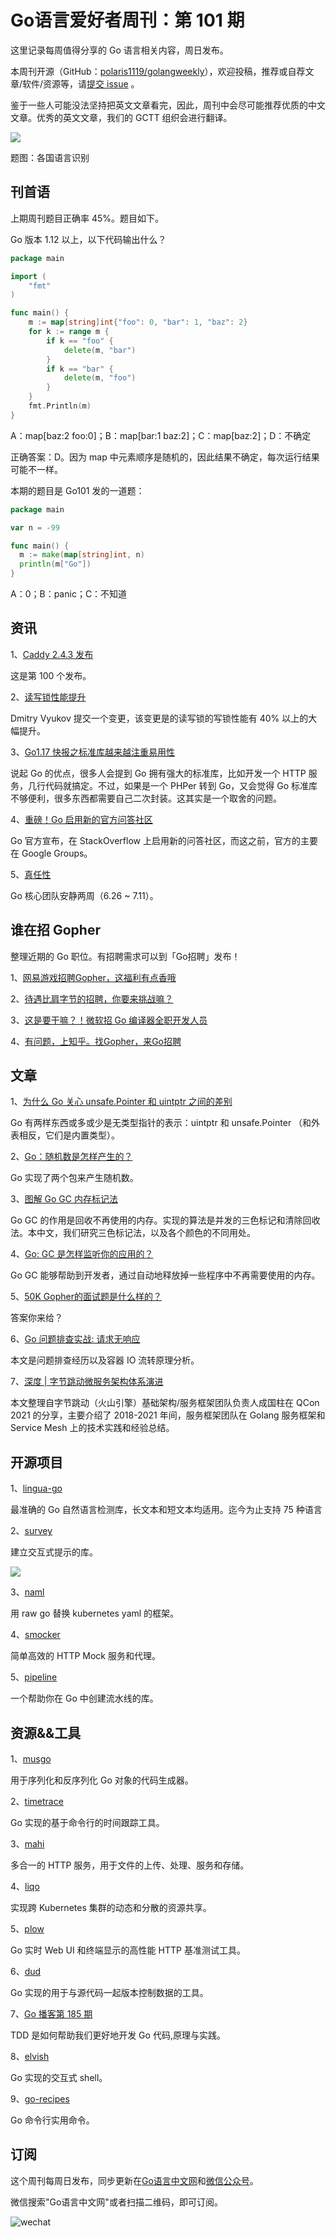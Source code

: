 # Go语言爱好者周刊：第 101 期

这里记录每周值得分享的 Go 语言相关内容，周日发布。

本周刊开源（GitHub：[polaris1119/golangweekly](https://github.com/polaris1119/golangweekly)），欢迎投稿，推荐或自荐文章/软件/资源等，请[提交 issue](https://github.com/polaris1119/golangweekly/issues) 。

鉴于一些人可能没法坚持把英文文章看完，因此，周刊中会尽可能推荐优质的中文文章。优秀的英文文章，我们的 GCTT 组织会进行翻译。

![](imgs/issue101/cover.jpg)

题图：各国语言识别

## 刊首语

上期周刊题目正确率 45%。题目如下。

Go 版本 1.12 以上，以下代码输出什么？

```go
package main

import (
	"fmt"
)

func main() {
	m := map[string]int{"foo": 0, "bar": 1, "baz": 2}
	for k := range m {
		if k == "foo" {
			delete(m, "bar")
		}
		if k == "bar" {
			delete(m, "foo")
		}
	}
	fmt.Println(m)
}
```

A：map[baz:2 foo:0]；B：map[bar:1 baz:2]；C：map[baz:2]；D：不确定

正确答案：D。因为 map 中元素顺序是随机的，因此结果不确定，每次运行结果可能不一样。

本期的题目是 Go101 发的一道题：

```go
package main

var n = -99

func main() {
  m := make(map[string]int, n)
  println(m["Go"])
}
```

A：0；B：panic；C：不知道

## 资讯

1、[Caddy 2.4.3 发布](https://github.com/caddyserver/caddy/releases/tag/v2.4.3)

这是第 100 个发布。

2、[读写锁性能提升](https://go-review.googlesource.com/c/go/+/329769)

Dmitry Vyukov 提交一个变更，该变更是的读写锁的写锁性能有 40% 以上的大幅提升。

3、[Go1.17 快报之标准库越来越注重易用性](https://mp.weixin.qq.com/s/6MWl8eT0KetLpLql_YLf4A)

说起 Go 的优点，很多人会提到 Go 拥有强大的标准库，比如开发一个 HTTP 服务，几行代码就搞定。不过，如果是一个 PHPer 转到 Go，又会觉得 Go 标准库不够便利，很多东西都需要自己二次封装。这其实是一个取舍的问题。

4、[重磅！Go 启用新的官方问答社区](https://mp.weixin.qq.com/s/nEWD2SBzTpCTe_kmpq2c1w)

Go 官方宣布，在 StackOverflow 上启用新的问答社区，而这之前，官方的主要在 Google Groups。

5、[真任性](https://github.com/golang/go/issues/46934)

Go 核心团队安静两周（6.26 ~ 7.11）。

## 谁在招 Gopher

整理近期的 Go 职位。有招聘需求可以到「Go招聘」发布！ 

1、[网易游戏招聘Gopher，这福利有点香哦](https://mp.weixin.qq.com/s/8ZVpsngJC2_GxfhD4mj3AQ)

2、[待遇比肩字节的招聘，你要来挑战嘛？](https://mp.weixin.qq.com/s/xv0dme8y2N9-R_ulmrfbpw)

3、[这是要干嘛？！微软招 Go 编译器全职开发人员](https://mp.weixin.qq.com/s/gKeFG5mCLUsmXPPWratSGw)

4、[有问题，上知乎。找Gopher，来Go招聘](https://mp.weixin.qq.com/s/LZCpRFDgYFiuJOSE0GENPw)

## 文章

1、[为什么 Go 关心 unsafe.Pointer 和 uintptr 之间的差别](https://mp.weixin.qq.com/s/v37jHYwt-msNIwIntlRZPg)

Go 有两样东西或多或少是无类型指针的表示：uintptr 和 unsafe.Pointer （和外表相反，它们是内置类型）。

2、[Go：随机数是怎样产生的？](https://mp.weixin.qq.com/s/lg0LhtK4CiM7-OC790aYCQ)

Go 实现了两个包来产生随机数。

3、[图解 Go GC 内存标记法](https://mp.weixin.qq.com/s/t3SffaVmHUb_vqB9pn5yqA)

Go GC 的作用是回收不再使用的内存。实现的算法是并发的三色标记和清除回收法。本中文，我们研究三色标记法，以及各个颜色的不同用处。

4、[Go: GC 是怎样监听你的应用的？](https://mp.weixin.qq.com/s/Nqr096q51NWbyN6VujFTzA)

Go GC 能够帮助到开发者，通过自动地释放掉一些程序中不再需要使用的内存。

5、[50K Gopher的面试题是什么样的？](https://mp.weixin.qq.com/s/BXazVYFpDWKKQj9taRNc_g)

答案你来给？

6、[Go 问题排查实战: 请求无响应](https://mp.weixin.qq.com/s/-RmAIuPwT-bAwdKriwMg-w)

本文是问题排查经历以及容器 IO 流转原理分析。

7、[深度 | 字节跳动微服务架构体系演进](https://zhuanlan.zhihu.com/p/382833278)

本文整理自字节跳动（火山引擎）基础架构/服务框架团队负责人成国柱在 QCon 2021 的分享，主要介绍了 2018-2021 年间，服务框架团队在 Golang 服务框架和 Service Mesh 上的技术实践和经验总结。

## 开源项目

1、[lingua-go](https://github.com/pemistahl/lingua-go)

最准确的 Go 自然语言检测库，长文本和短文本均适用。迄今为止支持 75 种语言

2、[survey](https://github.com/AlecAivazis/survey)

建立交互式提示的库。

![](imgs/issue101/survey.gif)

3、[naml](https://github.com/kris-nova/naml)

用 raw go 替换 kubernetes yaml 的框架。

4、[smocker](https://github.com/Thiht/smocker)

简单高效的 HTTP Mock 服务和代理。

5、[pipeline](https://github.com/deliveryhero/pipeline)

一个帮助你在 Go 中创建流水线的库。

## 资源&&工具

1、[musgo](https://github.com/ymz-ncnk/musgo)

用于序列化和反序列化 Go 对象的代码生成器。

2、[timetrace](https://github.com/dominikbraun/timetrace)

Go 实现的基于命令行的时间跟踪工具。

3、[mahi](https://github.com/threeaccents/mahi)

多合一的 HTTP 服务，用于文件的上传、处理、服务和存储。

4、[liqo](https://github.com/liqotech/liqo)

实现跨 Kubernetes 集群的动态和分散的资源共享。

5、[plow](https://github.com/six-ddc/plow)

Go 实时 Web UI 和终端显示的高性能 HTTP 基准测试工具。

6、[dud](https://github.com/kevin-hanselman/dud)

Go 实现的用于与源代码一起版本控制数据的工具。

7、[Go 播客第 185 期](https://changelog.com/gotime/185)

TDD 是如何帮助我们更好地开发 Go 代码,原理与实践。

8、[elvish](https://github.com/elves/elvish)

Go 实现的交互式 shell。

9、[go-recipes](https://github.com/nikolaydubina/go-recipes)

Go 命令行实用命令。

## 订阅

这个周刊每周日发布，同步更新在[Go语言中文网](https://studygolang.com/go/weekly)和[微信公众号](https://weixin.sogou.com/weixin?query=Go%E8%AF%AD%E8%A8%80%E4%B8%AD%E6%96%87%E7%BD%91)。

微信搜索"Go语言中文网"或者扫描二维码，即可订阅。

![wechat](imgs/wechat.png)
